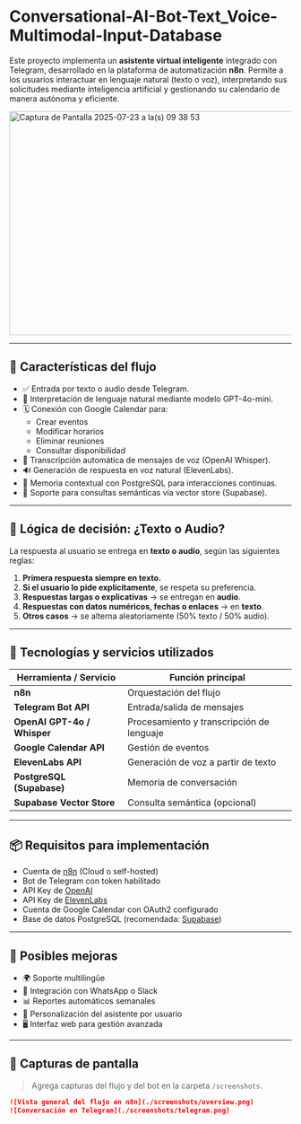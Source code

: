 # Conversational-AI-Bot-Text_Voice-Multimodal-Input-Database

Este proyecto implementa un **asistente virtual inteligente** integrado con Telegram, desarrollado en la plataforma de automatización **n8n**. Permite a los usuarios interactuar en lenguaje natural (texto o voz), interpretando sus solicitudes mediante inteligencia artificial y gestionando su calendario de manera autónoma y eficiente.

<img width="1210" height="399" alt="Captura de Pantalla 2025-07-23 a la(s) 09 38 53" src="https://github.com/user-attachments/assets/76108caa-9380-4f62-a398-33e4cc6c9d46" />

---

## 📌 Características del flujo

- ✅ Entrada por texto o audio desde Telegram.
- 🧠 Interpretación de lenguaje natural mediante modelo GPT-4o-mini.
- 🗓️ Conexión con Google Calendar para:
  - Crear eventos
  - Modificar horarios
  - Eliminar reuniones
  - Consultar disponibilidad
- 🔄 Transcripción automática de mensajes de voz (OpenAI Whisper).
- 🔊 Generación de respuesta en voz natural (ElevenLabs).
- 🧠 Memoria contextual con PostgreSQL para interacciones continuas.
- 🧠 Soporte para consultas semánticas vía vector store (Supabase).

---

## 🧠 Lógica de decisión: ¿Texto o Audio?

La respuesta al usuario se entrega en **texto o audio**, según las siguientes reglas:

1. **Primera respuesta siempre en texto.**
2. **Si el usuario lo pide explícitamente**, se respeta su preferencia.
3. **Respuestas largas o explicativas** → se entregan en **audio**.
4. **Respuestas con datos numéricos, fechas o enlaces** → en **texto**.
5. **Otros casos** → se alterna aleatoriamente (50% texto / 50% audio).

---

## 🧰 Tecnologías y servicios utilizados

| Herramienta / Servicio        | Función principal |
|------------------------------|--------------------|
| **n8n**                      | Orquestación del flujo |
| **Telegram Bot API**         | Entrada/salida de mensajes |
| **OpenAI GPT-4o / Whisper**  | Procesamiento y transcripción de lenguaje |
| **Google Calendar API**      | Gestión de eventos |
| **ElevenLabs API**           | Generación de voz a partir de texto |
| **PostgreSQL (Supabase)**    | Memoria de conversación |
| **Supabase Vector Store**    | Consulta semántica (opcional) |

---

## 📦 Requisitos para implementación

- Cuenta de [n8n](https://n8n.io) (Cloud o self-hosted)
- Bot de Telegram con token habilitado
- API Key de [OpenAI](https://platform.openai.com)
- API Key de [ElevenLabs](https://www.elevenlabs.io/)
- Cuenta de Google Calendar con OAuth2 configurado
- Base de datos PostgreSQL (recomendada: [Supabase](https://supabase.com))

---

## 🚀 Posibles mejoras

- 🌍 Soporte multilingüe
- 💬 Integración con WhatsApp o Slack
- 📊 Reportes automáticos semanales
- 🧩 Personalización del asistente por usuario
- 🖥️ Interfaz web para gestión avanzada

---

## 📸 Capturas de pantalla

> Agrega capturas del flujo y del bot en la carpeta `/screenshots`.

```markdown
![Vista general del flujo en n8n](./screenshots/overview.png)
![Conversación en Telegram](./screenshots/telegram.png)
